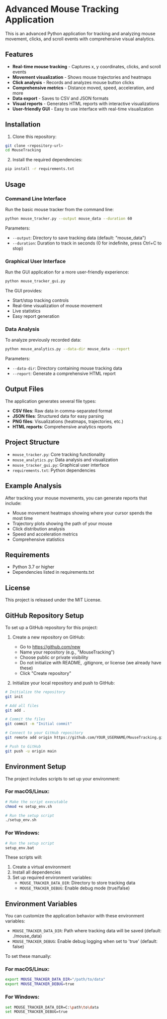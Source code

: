 # Advanced Mouse Tracking Application

This is an advanced Python application for tracking and analyzing mouse movement, clicks, and scroll events with comprehensive visual analytics.

## Features

- **Real-time mouse tracking** - Captures x, y coordinates, clicks, and scroll events
- **Movement visualization** - Shows mouse trajectories and heatmaps
- **Click analysis** - Records and analyzes mouse button clicks
- **Comprehensive metrics** - Distance moved, speed, acceleration, and more
- **Data export** - Saves to CSV and JSON formats
- **Visual reports** - Generates HTML reports with interactive visualizations
- **User-friendly GUI** - Easy to use interface with real-time visualization

## Installation

1. Clone this repository:
```bash
git clone <repository-url>
cd MouseTracking
```

2. Install the required dependencies:
```bash
pip install -r requirements.txt
```

## Usage

### Command Line Interface

Run the basic mouse tracker from the command line:

```bash
python mouse_tracker.py --output mouse_data --duration 60
```

Parameters:
- `--output`: Directory to save tracking data (default: "mouse_data")
- `--duration`: Duration to track in seconds (0 for indefinite, press Ctrl+C to stop)

### Graphical User Interface

Run the GUI application for a more user-friendly experience:

```bash
python mouse_tracker_gui.py
```

The GUI provides:
- Start/stop tracking controls
- Real-time visualization of mouse movement
- Live statistics
- Easy report generation

### Data Analysis

To analyze previously recorded data:

```bash
python mouse_analytics.py --data-dir mouse_data --report
```

Parameters:
- `--data-dir`: Directory containing mouse tracking data
- `--report`: Generate a comprehensive HTML report

## Output Files

The application generates several file types:

- **CSV files**: Raw data in comma-separated format
- **JSON files**: Structured data for easy parsing
- **PNG files**: Visualizations (heatmaps, trajectories, etc.)
- **HTML reports**: Comprehensive analytics reports

## Project Structure

- `mouse_tracker.py`: Core tracking functionality
- `mouse_analytics.py`: Data analysis and visualization
- `mouse_tracker_gui.py`: Graphical user interface
- `requirements.txt`: Python dependencies

## Example Analysis

After tracking your mouse movements, you can generate reports that include:

- Mouse movement heatmaps showing where your cursor spends the most time
- Trajectory plots showing the path of your mouse
- Click distribution analysis
- Speed and acceleration metrics
- Comprehensive statistics

## Requirements

- Python 3.7 or higher
- Dependencies listed in requirements.txt

## License

This project is released under the MIT License.

## GitHub Repository Setup

To set up a GitHub repository for this project:

1. Create a new repository on GitHub:
   - Go to https://github.com/new
   - Name your repository (e.g., "MouseTracking")
   - Choose public or private visibility
   - Do not initialize with README, .gitignore, or license (we already have these)
   - Click "Create repository"

2. Initialize your local repository and push to GitHub:
```bash
# Initialize the repository
git init

# Add all files
git add .

# Commit the files
git commit -m "Initial commit"

# Connect to your GitHub repository
git remote add origin https://github.com/YOUR_USERNAME/MouseTracking.git

# Push to GitHub
git push -u origin main
```

## Environment Setup

The project includes scripts to set up your environment:

### For macOS/Linux:
```bash
# Make the script executable
chmod +x setup_env.sh

# Run the setup script
./setup_env.sh
```

### For Windows:
```bash
# Run the setup script
setup_env.bat
```

These scripts will:
1. Create a virtual environment
2. Install all dependencies
3. Set up required environment variables:
   - `MOUSE_TRACKER_DATA_DIR`: Directory to store tracking data
   - `MOUSE_TRACKER_DEBUG`: Enable debug mode (true/false)

## Environment Variables

You can customize the application behavior with these environment variables:

- `MOUSE_TRACKER_DATA_DIR`: Path where tracking data will be saved (default: ./mouse_data)
- `MOUSE_TRACKER_DEBUG`: Enable debug logging when set to 'true' (default: false)

To set these manually:

### For macOS/Linux:
```bash
export MOUSE_TRACKER_DATA_DIR="/path/to/data"
export MOUSE_TRACKER_DEBUG=true
```

### For Windows:
```bash
set MOUSE_TRACKER_DATA_DIR=C:\path\to\data
set MOUSE_TRACKER_DEBUG=true
``` 